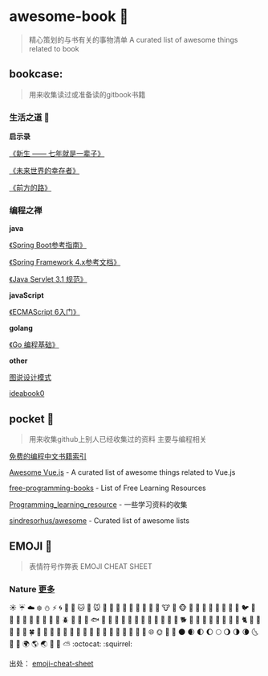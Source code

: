 # awesome-book :whale:
> 精心策划的与书有关的事物清单
> A curated list of awesome things related to book 
## bookcase:

> 用来收集读过或准备读的gitbook书籍

### 生活之道 :tiger:
**启示录**

[《新生 —— 七年就是一辈子》](https://b.xinshengdaxue.com/Preface.html)

[《未来世界的幸存者》](https://github.com/ruanyf/survivor)

[《前方的路》](https://github.com/ruanyf/road)

### 编程之禅
**java**

[《Spring Boot参考指南》](https://qbgbook.gitbooks.io/spring-boot-reference-guide-zh/)

[《Spring Framework 4.x参考文档》](https://github.com/waylau/spring-framework-4-reference)

[《Java Servlet 3.1 规范》](https://github.com/waylau/servlet-3.1-specification)

**javaScript**

[《ECMAScript 6入门》](https://github.com/ruanyf/es6tutorial)

**golang**

[《Go 编程基础》](https://github.com/Unknwon/go-fundamental-programming)

**other**

[图说设计模式](https://github.com/me115/design_patterns)

[ideabook0](https://github.com/phodal/ideabook)

## pocket :rabbit:

> 用来收集github上别人已经收集过的资料 主要与编程相关

[免费的编程中文书籍索引](https://github.com/tengj/free-programming-books-zh_CN)

[Awesome Vue.js](https://github.com/vuejs/awesome-vue) - A curated list of awesome things related to Vue.js

[free-programming-books](https://github.com/EbookFoundation/free-programming-books) - List of Free Learning Resources

[Programming_learning_resource](https://github.com/shihyu/Programming_learning_resource) - 一些学习资料的收集

[sindresorhus/awesome](https://github.com/vuejs/awesome-vue) - Curated list of awesome lists
 
## EMOJI 🎉

> 表情符号作弊表 EMOJI CHEAT SHEET



### Nature [更多](pocket/EMOJI%20CHEAT%20SHEET.md)

:sunny:
:umbrella:
:cloud:
:snowflake:
:snowman:
:zap:
:cyclone:
:foggy:
:ocean:
:cat:
:dog:
:mouse:
:hamster:
:rabbit:
:wolf:
:frog:
:tiger:
:koala:
:bear:
:pig:
:pig_nose:
:cow:
:boar:
:monkey_face:
:monkey:
:horse:
:racehorse:
:camel:
:sheep:
:elephant:
:panda_face:
:snake:
:bird:
:baby_chick:
:hatched_chick:
:hatching_chick:
:chicken:
:penguin:
:turtle:
:bug:
:honeybee:
:ant:
:beetle:
:snail:
:octopus:
:tropical_fish:
:fish:
:whale:
:whale2:
:dolphin:
:cow2:
:ram:
:rat:
:water_buffalo:
:tiger2:
:rabbit2:
:dragon:
:goat:
:rooster:
:dog2:
:pig2:
:mouse2:
:ox:
:dragon_face:
:blowfish:
:crocodile:
:dromedary_camel:
:leopard:
:cat2:
:poodle:
:paw_prints:
:bouquet:
:cherry_blossom:
:tulip:
:four_leaf_clover:
:rose:
:sunflower:
:hibiscus:
:maple_leaf:
:leaves:
:fallen_leaf:
:herb:
:mushroom:
:cactus:
:palm_tree:
:evergreen_tree:
:deciduous_tree:
:chestnut:
:seedling:
:blossom:
:ear_of_rice:
:shell:
:globe_with_meridians:
:sun_with_face:
:full_moon_with_face:
:new_moon_with_face:
:new_moon:
:waxing_crescent_moon:
:first_quarter_moon:
:waxing_gibbous_moon:
:full_moon:
:waning_gibbous_moon:
:last_quarter_moon:
:waning_crescent_moon:
:last_quarter_moon_with_face:
:first_quarter_moon_with_face:
:crescent_moon:
:earth_africa:
:earth_americas:
:earth_asia:
:volcano:
:milky_way:
:partly_sunny:
:octocat:
:squirrel:



出处： [emoji-cheat-sheet](https://github.com/WebpageFX/emoji-cheat-sheet.com/)
